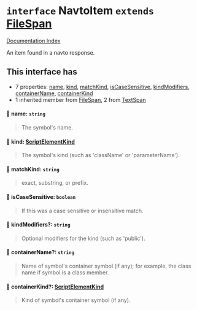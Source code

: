 # `interface` NavtoItem `extends` [FileSpan](../interface.FileSpan/README.md)

[Documentation Index](../README.md)

An item found in a navto response.

## This interface has

- 7 properties:
[name](#-name-string),
[kind](#-kind-scriptelementkind),
[matchKind](#-matchkind-string),
[isCaseSensitive](#-iscasesensitive-boolean),
[kindModifiers](#-kindmodifiers-string),
[containerName](#-containername-string),
[containerKind](#-containerkind-scriptelementkind)
- 1 inherited member from [FileSpan](../interface.FileSpan/README.md), 2 from [TextSpan](../interface.TextSpan.2/README.md)


#### 📄 name: `string`

> The symbol's name.



#### 📄 kind: [ScriptElementKind](../enum.ScriptElementKind/README.md)

> The symbol's kind (such as 'className' or 'parameterName').



#### 📄 matchKind: `string`

> exact, substring, or prefix.



#### 📄 isCaseSensitive: `boolean`

> If this was a case sensitive or insensitive match.



#### 📄 kindModifiers?: `string`

> Optional modifiers for the kind (such as 'public').



#### 📄 containerName?: `string`

> Name of symbol's container symbol (if any); for example,
> the class name if symbol is a class member.



#### 📄 containerKind?: [ScriptElementKind](../enum.ScriptElementKind/README.md)

> Kind of symbol's container symbol (if any).



